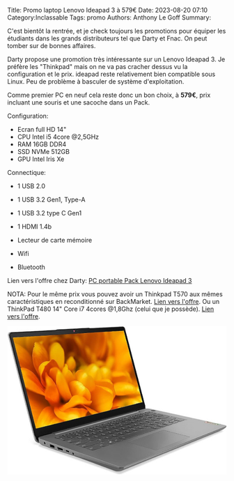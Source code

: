 Title: Promo laptop Lenovo Ideapad 3 à 579€
Date: 2023-08-20 07:10
Category:Inclassable
Tags: promo
Authors: Anthony Le Goff
Summary:

C'est bientôt la rentrée, et je check toujours les promotions pour équiper les étudiants dans les grands distributeurs tel que Darty et Fnac. On peut tomber sur de bonnes affaires.

Darty propose une promotion très intéressante sur un Lenovo Ideapad 3. Je préfère les "Thinkpad" mais on ne va pas cracher dessus vu la configuration et le prix. ideapad reste relativement bien compatible sous Linux. Peu de problème à basculer de système d'exploitation.

Comme premier PC en neuf cela reste donc un bon choix, à **579€**, prix incluant une souris et une sacoche dans un Pack. 

Configuration:

* Ecran full HD 14"
* CPU Intel i5 4core @2,5GHz
* RAM 16GB DDR4
* SSD NVMe 512GB
* GPU Intel Iris Xe

Connectique:

	
* 1 USB 2.0
* 1 USB 3.2 Gen1, Type-A
* 1 USB 3.2 type C Gen1
* 1 HDMI 1.4b
* Lecteur de carte mémoire

* Wifi 
* Bluetooth

Lien vers l'offre chez Darty: [PC portable Pack Lenovo Ideapad 3](https://www.darty.com/nav/achat/informatique/ordinateur_portable-portable/portable/lenovo_pck_ip3_14_i5_16_512.html#product_description)

NOTA: Pour le même prix vous pouvez avoir un Thinkpad T570 aux mêmes caractéristiques en reconditionné sur BackMarket. [Lien vers l'offre](https://www.backmarket.fr/fr-fr/p/lenovo-thinkpad-t570-15-core-i5-7300u-260ghz-ghz-ssd-512-go-16384-go/d814005f-4861-4e89-b32b-45e50f8ecfe2#l=11). Ou un ThinkPad T480 14" Core i7 4cores @1,8Ghz (celui que je possède). [Lien vers l'offre](https://www.backmarket.fr/fr-fr/p/lenovo-thinkpad-t480-14-core-i7-18-ghz-ssd-512-go-16-go-azerty-francais/f8184d8c-a9d8-4b1e-a2a4-abfe633caadd#l=12).

![ideapad](images/ideapad.jpg)
